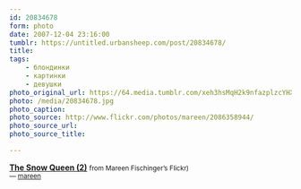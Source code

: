 ```yaml
---
id: 20834678
form: photo
date: 2007-12-04 23:16:00
tumblr: https://untitled.urbansheep.com/post/20834678/
title:
tags:
    - блондинки
    - картинки
    - девушки
photo_original_url: https://64.media.tumblr.com/xeh3hsMqH2k9nfazplzcYHXP_r1_400.jpg
photo: /media/20834678.jpg
photo_caption: 
photo_source: http://www.flickr.com/photos/mareen/2086358944/
photo_source_url:
photo_source_title:

---
```


<p><b><a href="http://www.flickr.com/photos/mareen/2086358944/">The Snow Queen (2)</a></b> <small>from Mareen Fischinger’s Flickr)<br>  — <a href="http://mareen.tumblr.com/">mareen</a></small></p>
